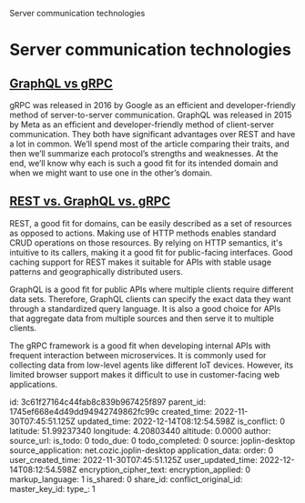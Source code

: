 Server communication technologies

# Server communication technologies

## [**GraphQL vs gRPC**](https://stackoverflow.blog/2022/11/28/when-to-use-grpc-vs-graphql/)
gRPC was released in 2016 by Google as an efficient and developer-friendly method of server-to-server communication. GraphQL was released in 2015 by Meta as an efficient and developer-friendly method of client-server communication. They both have significant advantages over REST and have a lot in common. We’ll spend most of the article comparing their traits, and then we’ll summarize each protocol’s strengths and weaknesses. At the end, we’ll know why each is such a good fit for its intended domain and when we might want to use one in the other’s domain.

## [**REST vs. GraphQL vs. gRPC**](https://www.baeldung.com/rest-vs-graphql-vs-grpc)
REST, a good fit for domains, can be easily described as a set of resources as opposed to actions. Making use of HTTP methods enables standard CRUD operations on those resources. By relying on HTTP semantics, it's intuitive to its callers, making it a good fit for public-facing interfaces. Good caching support for REST makes it suitable for APIs with stable usage patterns and geographically distributed users.

GraphQL is a good fit for public APIs where multiple clients require different data sets. Therefore, GraphQL clients can specify the exact data they want through a standardized query language. It is also a good choice for APIs that aggregate data from multiple sources and then serve it to multiple clients.

The gRPC framework is a good fit when developing internal APIs with frequent interaction between microservices. It is commonly used for collecting data from low-level agents like different IoT devices. However, its limited browser support makes it difficult to use in customer-facing web applications.


id: 3c61f27164c44fab8c839b967425f897
parent_id: 1745ef668e4d49dd94942749862fc99c
created_time: 2022-11-30T07:45:51.125Z
updated_time: 2022-12-14T08:12:54.598Z
is_conflict: 0
latitude: 51.99237340
longitude: 4.20803440
altitude: 0.0000
author: 
source_url: 
is_todo: 0
todo_due: 0
todo_completed: 0
source: joplin-desktop
source_application: net.cozic.joplin-desktop
application_data: 
order: 0
user_created_time: 2022-11-30T07:45:51.125Z
user_updated_time: 2022-12-14T08:12:54.598Z
encryption_cipher_text: 
encryption_applied: 0
markup_language: 1
is_shared: 0
share_id: 
conflict_original_id: 
master_key_id: 
type_: 1